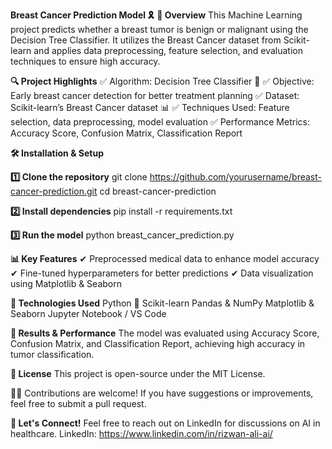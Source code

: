 ****Breast Cancer Prediction Model 🎗️****
**📌 Overview**
This Machine Learning project predicts whether a breast tumor is benign or malignant using the Decision Tree Classifier. It utilizes the Breast Cancer dataset from Scikit-learn and applies data preprocessing, feature selection, and evaluation techniques to ensure high accuracy.

**🔍 Project Highlights**
✅ Algorithm: Decision Tree Classifier 🌳
✅ Objective: Early breast cancer detection for better treatment planning
✅ Dataset: Scikit-learn’s Breast Cancer dataset 📊
✅ Techniques Used: Feature selection, data preprocessing, model evaluation
✅ Performance Metrics: Accuracy Score, Confusion Matrix, Classification Report

**🛠 Installation & Setup**

**1️⃣ Clone the repository**
git clone https://github.com/yourusername/breast-cancer-prediction.git
cd breast-cancer-prediction

**2️⃣ Install dependencies**
pip install -r requirements.txt

**3️⃣ Run the model**
python breast_cancer_prediction.py

**📊 Key Features**
✔ Preprocessed medical data to enhance model accuracy
✔ Fine-tuned hyperparameters for better predictions
✔ Data visualization using Matplotlib & Seaborn

**🔧 Technologies Used**
Python 🐍
Scikit-learn
Pandas & NumPy
Matplotlib & Seaborn
Jupyter Notebook / VS Code

**🚀 Results & Performance**
The model was evaluated using Accuracy Score, Confusion Matrix, and Classification Report, achieving high accuracy in tumor classification.

**📜 License**
This project is open-source under the MIT License.

👨‍💻 Contributions are welcome! If you have suggestions or improvements, feel free to submit a pull request.

**📩 Let's Connect!**
Feel free to reach out on LinkedIn for discussions on AI in healthcare.
LinkedIn: https://www.linkedin.com/in/rizwan-ali-ai/
